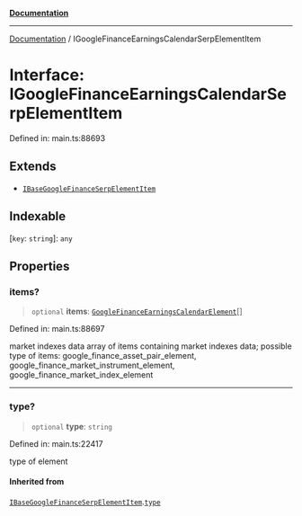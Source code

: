 [**Documentation**](../README.md)

***

[Documentation](../README.md) / IGoogleFinanceEarningsCalendarSerpElementItem

# Interface: IGoogleFinanceEarningsCalendarSerpElementItem

Defined in: main.ts:88693

## Extends

- [`IBaseGoogleFinanceSerpElementItem`](IBaseGoogleFinanceSerpElementItem.md)

## Indexable

\[`key`: `string`\]: `any`

## Properties

### items?

> `optional` **items**: [`GoogleFinanceEarningsCalendarElement`](../classes/GoogleFinanceEarningsCalendarElement.md)[]

Defined in: main.ts:88697

market indexes data
array of items containing market indexes data;
possible type of items: google_finance_asset_pair_element, google_finance_market_instrument_element, google_finance_market_index_element

***

### type?

> `optional` **type**: `string`

Defined in: main.ts:22417

type of element

#### Inherited from

[`IBaseGoogleFinanceSerpElementItem`](IBaseGoogleFinanceSerpElementItem.md).[`type`](IBaseGoogleFinanceSerpElementItem.md#type)
